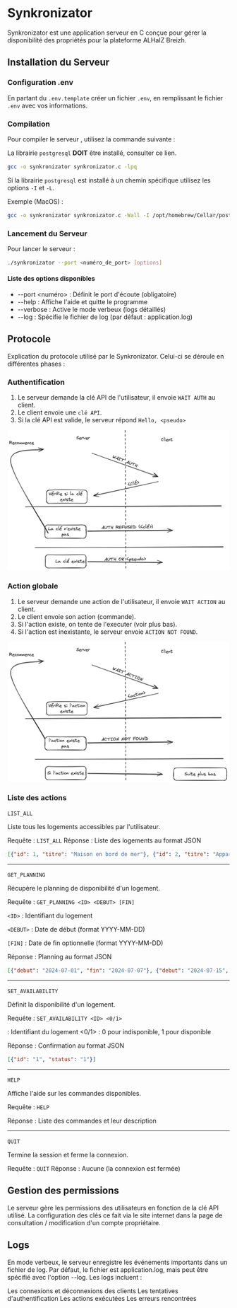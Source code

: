 # Synkronizator

Synkronizator est une application serveur en C conçue pour gérer la disponibilité des propriétés pour la plateforme ALHaIZ Breizh.

## Installation du Serveur

### Configuration .env

En partant du `.env.template` créer un fichier `.env`, en remplissant le fichier `.env` avec vos informations.

### Compilation

Pour compiler le serveur , utilisez la commande suivante :

La librairie `postgresql` **DOIT** être installé, consulter ce lien.

```bash
gcc -o synkronizator synkronizator.c -lpq
```

Si la librairie `postgresql` est installé à un chemin spécifique utilisez les options `-I` et `-L`.

Exemple (MacOS) :

```bash
gcc -o synkronizator synkronizator.c -Wall -I /opt/homebrew/Cellar/postgresql@14/14.12/include/postgresql@14 -L /opt/homebrew/opt/libpq/lib -lpq
```

### Lancement du Serveur

Pour lancer le serveur :

```bash
./synkronizator --port <numéro_de_port> [options]
```

#### Liste des options disponibles

- --port <numéro> : Définit le port d'écoute (obligatoire)
- --help : Affiche l'aide et quitte le programme
- --verbose : Active le mode verbeux (logs détaillés)
- --log <fichier> : Spécifie le fichier de log (par défaut : application.log)

## Protocole

Explication du protocole utilisé par le Synkronizator.
Celui-ci se déroule en différentes phases :

### Authentification

1. Le serveur demande la clé API de l'utilisateur, il envoie `WAIT AUTH` au client.
2. Le client envoie une `clé API`.
3. Si la clé API est valide, le serveur répond `Hello, <pseudo>`

![Authentification Protocoel exemple](img/auth.png "Auth")

### Action globale

1. Le serveur demande une action de l'utilisateur, il envoie `WAIT ACTION` au client.
2. Le client envoie son action (commande).
3. Si l'action existe, on tente de l'executer (voir plus bas).
4. Si l'action est inexistante, le serveur envoie `ACTION NOT FOUND`.

![Action Protocoel exemple](img/action.png "Action")

### Liste des actions

`LIST_ALL`

Liste tous les logements accessibles par l'utilisateur.

Requête : `LIST_ALL`
Réponse : Liste des logements au format JSON

```JSON
[{"id": 1, "titre": "Maison en bord de mer"}, {"id": 2, "titre": "Appartement centre-ville"}]
```

---

`GET_PLANNING`

Récupère le planning de disponibilité d'un logement.

Requête : `GET_PLANNING <ID> <DEBUT> [FIN]`

`<ID>` : Identifiant du logement

`<DEBUT>` : Date de début (format YYYY-MM-DD)

`[FIN]` : Date de fin optionnelle (format YYYY-MM-DD)

Réponse : Planning au format JSON

```JSON
[{"debut": "2024-07-01", "fin": "2024-07-07"}, {"debut": "2024-07-15", "fin": "2024-07-22"}]
```

---

`SET_AVAILABILITY`

Définit la disponibilité d'un logement.

Requête : `SET_AVAILABILITY <ID> <0/1>`

<ID> : Identifiant du logement
<0/1> : 0 pour indisponible, 1 pour disponible

Réponse : Confirmation au format JSON

```JSON
[{"id": "1", "status": "1"}]
```

---

`HELP`

Affiche l'aide sur les commandes disponibles.

Requête : `HELP`

Réponse : Liste des commandes et leur description

---

`QUIT`

Termine la session et ferme la connexion.

Requête : `QUIT`
Réponse : Aucune (la connexion est fermée)

## Gestion des permissions

Le serveur gère les permissions des utilisateurs en fonction de la clé API utilisé.
La configuration des clés ce fait via le site internet dans la page de consultation / modification d'un compte propriétaire.

## Logs

En mode verbeux, le serveur enregistre les événements importants dans un fichier de log. Par défaut, le fichier est application.log, mais peut être spécifié avec l'option --log.
Les logs incluent :

Les connexions et déconnexions des clients
Les tentatives d'authentification
Les actions exécutées
Les erreurs rencontrées
